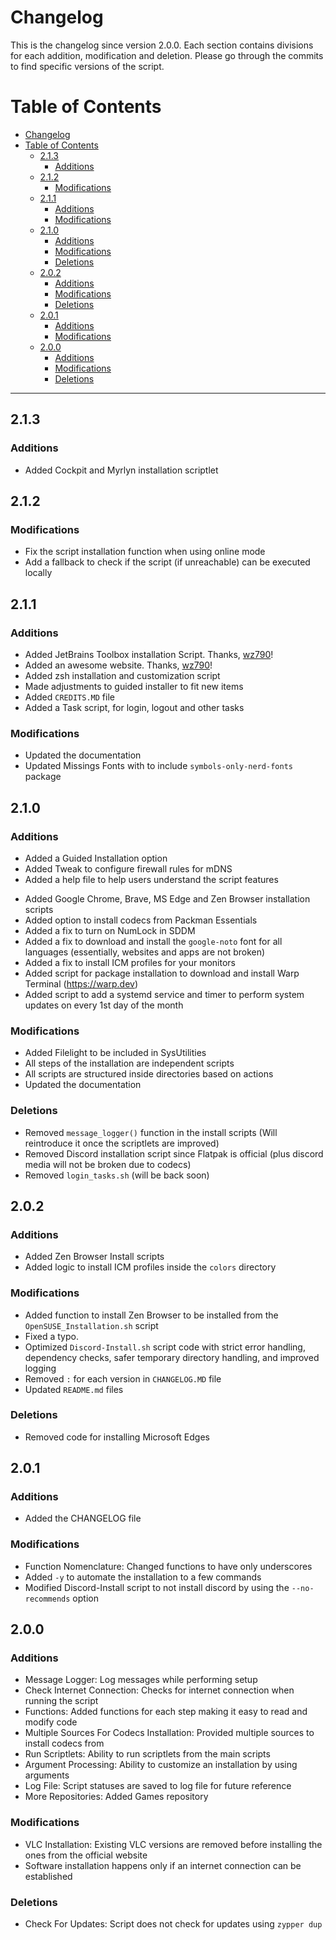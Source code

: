 # Changelog

This is the changelog since version 2.0.0. Each section contains divisions for each addition, modification and deletion. Please go through the commits to find specific versions of the script.

# Table of Contents
- [Changelog](#changelog)
- [Table of Contents](#table-of-contents)
  - [2.1.3](#213)
    - [Additions](#additions)
  - [2.1.2](#212)
    - [Modifications](#modifications)
  - [2.1.1](#211)
    - [Additions](#additions-1)
    - [Modifications](#modifications-1)
  - [2.1.0](#210)
    - [Additions](#additions-2)
    - [Modifications](#modifications-2)
    - [Deletions](#deletions)
  - [2.0.2](#202)
    - [Additions](#additions-3)
    - [Modifications](#modifications-3)
    - [Deletions](#deletions-1)
  - [2.0.1](#201)
    - [Additions](#additions-4)
    - [Modifications](#modifications-4)
  - [2.0.0](#200)
    - [Additions](#additions-5)
    - [Modifications](#modifications-5)
    - [Deletions](#deletions-2)

---

## 2.1.3

### Additions

+ Added Cockpit and Myrlyn installation scriptlet

## 2.1.2

### Modifications

+ Fix the script installation function when using online mode
+ Add a fallback to check if the script (if unreachable) can be executed locally 

## 2.1.1

### Additions

+ Added JetBrains Toolbox installation Script. Thanks, [wz790](https://github.com/wz790)!
+ Added an awesome website. Thanks, [wz790](https://github.com/wz790)!
+ Added zsh installation and customization script
+ Made adjustments to guided installer to fit new items
+ Added `CREDITS.MD` file
+ Added a Task script, for login, logout and other tasks

### Modifications

* Updated the documentation
* Updated Missings Fonts with to include `symbols-only-nerd-fonts` package

## 2.1.0

### Additions

* Added a Guided Installation option
* Added Tweak to configure firewall rules for mDNS
* Added a help file to help users understand the script features
+ Added Google Chrome, Brave, MS Edge and Zen Browser installation scripts
+ Added option to install codecs from Packman Essentials
+ Added a fix to turn on NumLock in SDDM
+ Added a fix to download and install the `google-noto` font for all languages (essentially, websites and apps are not broken)
+ Added a fix to install ICM profiles for your monitors
+ Added script for package installation to download and install Warp Terminal (https://warp.dev)
+ Added script to add a systemd service and timer to perform system updates on every 1st day of the month

### Modifications

* Added Filelight to be included in SysUtilities
* All steps of the installation are independent scripts
* All scripts are structured inside directories based on actions
* Updated the documentation

### Deletions

- Removed `message_logger()` function in the install scripts (Will reintroduce it once the scriptlets are improved)
- Removed Discord installation script since Flatpak is official (plus discord media will not be broken due to codecs)
- Removed `login_tasks.sh` (will be back soon)

## 2.0.2

### Additions

+ Added Zen Browser Install scripts
+ Added logic to install ICM profiles inside the `colors` directory

### Modifications

* Added function to install Zen Browser to be installed from the `OpenSUSE_Installation.sh` script
* Fixed a typo.
* Optimized `Discord-Install.sh` script code with strict error handling, dependency checks, safer temporary directory handling, and improved logging
* Removed `:` for each version in `CHANGELOG.MD` file
* Updated `README.md` files

### Deletions

- Removed code for installing Microsoft Edges


## 2.0.1

### Additions

+ Added the CHANGELOG file

### Modifications

* Function Nomenclature: Changed functions to have only underscores
* Added `-y` to automate the installation to a few commands
* Modified Discord-Install script to not install discord by using the `--no-recommends` option

## 2.0.0

### Additions

+ Message Logger: Log messages while performing setup
+ Check Internet Connection: Checks for internet connection when running the script
+ Functions: Added functions for each step making it easy to read and modify code
+ Multiple Sources For Codecs Installation: Provided multiple sources to install codecs from
+ Run Scriptlets: Ability to run scriptlets from the main scripts
+ Argument Processing: Ability to customize an installation by using arguments
+ Log File: Script statuses are saved to log file for future reference
+ More Repositories: Added Games repository

### Modifications

* VLC Installation: Existing VLC versions are removed before installing the ones from the official website
* Software installation happens only if an internet connection can be established

### Deletions

- Check For Updates: Script does not check for updates using `zypper dup`
